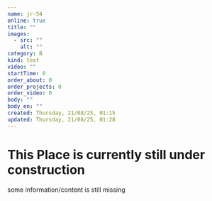 ```yaml
---
name: jr-54
online: true
title: ""
images:
  - src: ""
    alt: ""
category: B
kind: text
video: ""
startTime: 0
order_about: 0
order_projects: 0
order_video: 0
body: ""
body_en: ""
created: Thursday, 21/08/25, 01:15
updated: Thursday, 21/08/25, 01:28
---
```

# This Place is currently still under construction

some information/content is still missing